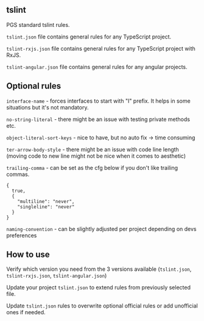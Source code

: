 tslint
------------
 
PGS standard tslint rules.

`tslint.json` file contains general rules for any TypeScript project.

`tslint-rxjs.json` file contains general rules for any TypeScript project with RxJS.

`tslint-angular.json` file contains general rules for any angular projects.


Optional rules
------------
`interface-name` - forces interfaces to start with "I" prefix. It helps in some situations but it's not mandatory.

`no-string-literal` - there might be an issue with testing private methods etc.

`object-literal-sort-keys` - nice to have, but no auto fix -> time consuming

`ter-arrow-body-style` - there might be an issue with code line length 
(moving code to new line might not be nice when it comes to aesthetic)

`trailing-comma` - can be set as the cfg below if you don't like trailing commas.

    {
      true,
      {
        "multiline": "never",
        "singleline": "never"
      }
    }
    
`naming-convention` - can be slightly adjusted per project depending on devs preferences

How to use
------------
Verify which version you need from the 3 versions available (`tslint.json`, `tslint-rxjs.json`, `tslint-angular.json`)

Update your project `tslint.json` to extend rules from previously selected file.

Update `tslint.json` rules to overwrite optional official rules or add unofficial ones if needed.
